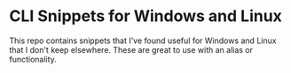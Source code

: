 # CLI Snippets for Windows and Linux

This repo contains snippets that I've found useful for Windows and Linux that
I don't keep elsewhere. These are great to use with an alias or <C-r>
functionality.
